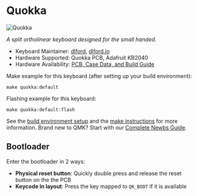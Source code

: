 # Quokka

![Quokka](https://i.imgur.com/zqbb56c.jpeg)

*A split ortholinear keyboard designed for the small handed.*

* Keyboard Maintainer: [dlford](https://github.com/dlford/), [dlford.io](https://www.dlford.io)
* Hardware Supported: Quokka PCB, Adafruit KB2040
* Hardware Availability: [PCB, Case Data, and Build Guide](https://github.com/dlford/quokka)

Make example for this keyboard (after setting up your build environment):

    make quokka:default

Flashing example for this keyboard:

    make quokka:default:flash

See the [build environment setup](https://docs.qmk.fm/#/getting_started_build_tools) and the [make instructions](https://docs.qmk.fm/#/getting_started_make_guide) for more information. Brand new to QMK? Start with our [Complete Newbs Guide](https://docs.qmk.fm/#/newbs).

## Bootloader

Enter the bootloader in 2 ways:

* **Physical reset button**: Quickly double press and release the reset button on the the PCB
* **Keycode in layout**: Press the key mapped to `QK_BOOT` if it is available
